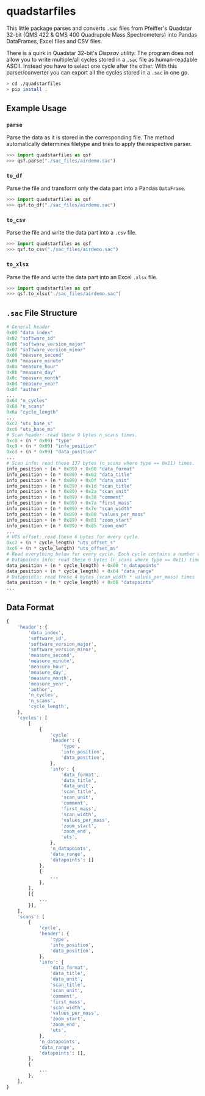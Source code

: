 # quadstarfiles

This little package parses and converts `.sac` files from Pfeiffer's Quadstar 32-bit (QMS 422 & QMS 400 Quadrupole Mass Spectrometers) into Pandas DataFrames, Excel files and CSV files.

There is a quirk in Quadstar 32-bit's *Dispsav* utility: The program does not allow you to write multiple/all cycles stored in a `.sac` file as human-readable ASCII. Instead you have to select one cycle after the other. With this parser/converter you can export all the cycles stored in a `.sac` in one go.

```bash
> cd ./quadstarfiles
> pip install .
```

## Example Usage

### `parse`

Parse the data as it is stored in the corresponding file. The method automatically determines filetype and tries to apply the respective parser.

```python
>>> import quadstarfiles as qsf
>>> qsf.parse("./sac_files/airdemo.sac")
```


### `to_df`

Parse the file and transform only the data part into a Pandas `DataFrame`.

```python
>>> import quadstarfiles as qsf
>>> qsf.to_df("./sac_files/airdemo.sac")
```


### `to_csv`

Parse the file and write the data part into a `.csv` file.

```python
>>> import quadstarfiles as qsf
>>> qsf.to_csv("./sac_files/airdemo.sac")
```


### `to_xlsx`

Parse the file and write the data part into an Excel `.xlsx` file.

```python
>>> import quadstarfiles as qsf
>>> qsf.to_xlsx("./sac_files/airdemo.sac")
```

## `.sac` File Structure
```python
# General header
0x00 "data_index"
0x02 "software_id"
0x06 "software_version_major"
0x07 "software_version_minor"
0x08 "measure_second"
0x09 "measure_minute"
0x0a "measure_hour"
0x0b "measure_day"
0x0c "measure_month"
0x0d "measure_year"
0x0f "author"
...
0x64 "n_cycles"
0x68 "n_scans"
0x6a "cycle_length"
...
0xc2 "uts_base_s"
0xc6 "uts_base_ms"
# Scan header: read these 9 bytes n_scans times.
0xc8 + (n * 0x09) "type"
0xc9 + (n * 0x09) "info_position"
0xcd + (n * 0x09) "data_position"
...
# Scan info: read these 137 bytes (n_scans where type == 0x11) times.
info_position + (n * 0x89) + 0x00 "data_format"
info_position + (n * 0x89) + 0x02 "data_title"
info_position + (n * 0x89) + 0x0f "data_unit"
info_position + (n * 0x89) + 0x1d "scan_title"
info_position + (n * 0x89) + 0x2a "scan_unit"
info_position + (n * 0x89) + 0x38 "comment"
info_position + (n * 0x89) + 0x7a "first_mass"
info_position + (n * 0x89) + 0x7e "scan_width"
info_position + (n * 0x89) + 0x80 "values_per_mass"
info_position + (n * 0x89) + 0x81 "zoom_start"
info_position + (n * 0x89) + 0x85 "zoom_end"
...
# UTS offset: read these 6 bytes for every cycle.
0xc2 + (n * cycle_length) "uts_offset_s"
0xc6 + (n * cycle_length) "uts_offset_ms"
# Read everything below for every cycle. Each cycle contains a number of scans.
# Datapoints info: read these 6 bytes (n_scans where type == 0x11) times.
data_position + (n * cycle_length) + 0x00 "n_datapoints"
data_position + (n * cycle_length) + 0x04 "data_range"
# Datapoints: read these 4 bytes (scan_width * values_per_mass) times
data_position + (n * cycle_length) + 0x06 "datapoints"
...
```

## Data Format

```python
{
    'header': {
        'data_index',
        'software_id',
        'software_version_major',
        'software_version_minor',
        'measure_second',
        'measure_minute',
        'measure_hour',
        'measure_day',
        'measure_month',
        'measure_year',
        'author',
        'n_cycles',
        'n_scans',
        'cycle_length',
    },
    'cycles': [
        [
            {
                'cycle'
                'header': {
                    'type',
                    'info_position',
                    'data_position',
                },
                'info': {
                    'data_format',
                    'data_title',
                    'data_unit',
                    'scan_title',
                    'scan_unit',
                    'comment',
                    'first_mass',
                    'scan_width',
                    'values_per_mass',
                    'zoom_start',
                    'zoom_end',
                    'uts',
                },
                'n_datapoints',
                'data_range',
                'datapoints': []
            },
            {
                ...
            },
        ],
        [{
            ...
        }],
    ],
    'scans': [
        {
            'cycle',
            'header': {
                'type',
                'info_position',
                'data_position',
            },
            'info': {
                'data_format',
                'data_title',
                'data_unit',
                'scan_title',
                'scan_unit',
                'comment',
                'first_mass',
                'scan_width',
                'values_per_mass',
                'zoom_start',
                'zoom_end',
                'uts',
            },
            'n_datapoints',
            'data_range',
            'datapoints': [],
        },
        {
            ...
        },
    ],
}

```